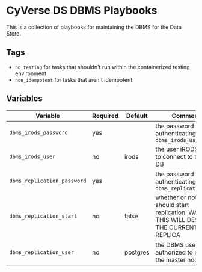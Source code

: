 # CyVerse DS DBMS Playbooks

This is a collection of playbooks for maintaining the DBMS for the Data Store.

## Tags

* `no_testing` for tasks that shouldn't run within the containerized testing environment
* `non_idempotent` for tasks that aren't idempotent


## Variables

Variable                    | Required | Default  | Comments
--------------------------- | -------- | -------- | --------
`dbms_irods_password`       | yes      |          | the password for authenticating `dbms_irods_user`
`dbms_irods_user`           | no       | irods    | the user iRODS uses to connect to the ICAT DB
`dbms_replication_password` | yes      |          | the password for authenticating `dbms_replication_user`
`dbms_replication_start`    | no       | false    | whether or not the role should start replication. WARNING: THIS WILL DESTROY THE CURRENT REPLICA
`dbms_replication_user`     | no       | postgres | the DBMS user authorized to replicate the master node
